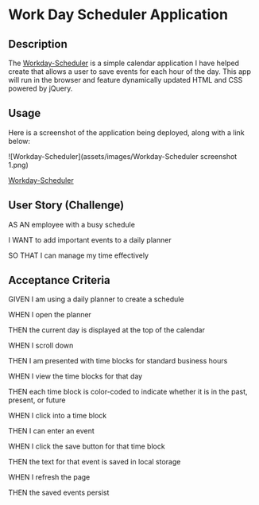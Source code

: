 # Work Day Scheduler Application

## Description

The [Workday-Scheduler](https://ccarver3434.github.io/Workday-Scheduler/) is a simple calendar application I have helped create that allows a user to save events for each hour of the day. This app will run in the browser and feature dynamically updated HTML and CSS powered by jQuery.

## Usage

Here is a screenshot of the application being deployed, along with a link below:

![Workday-Scheduler](assets/images/Workday-Scheduler screenshot 1.png)

[Workday-Scheduler](https://ccarver3434.github.io/Workday-Scheduler/)

## User Story (Challenge)

AS AN employee with a busy schedule

I WANT to add important events to a daily planner

SO THAT I can manage my time effectively

## Acceptance Criteria

GIVEN I am using a daily planner to create a schedule

WHEN I open the planner

THEN the current day is displayed at the top of the calendar

WHEN I scroll down

THEN I am presented with time blocks for standard business hours

WHEN I view the time blocks for that day

THEN each time block is color-coded to indicate whether it is in the past, present, or future

WHEN I click into a time block

THEN I can enter an event

WHEN I click the save button for that time block

THEN the text for that event is saved in local storage

WHEN I refresh the page

THEN the saved events persist
